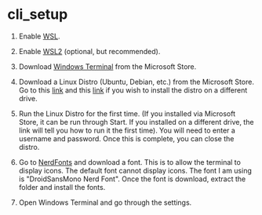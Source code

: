 # cli_setup

1. Enable [WSL](https://docs.microsoft.com/en-us/windows/wsl/install-win10). 

2. Enable [WSL2](https://docs.microsoft.com/en-us/windows/wsl/install-win10) (optional, but recommended).  

3. Download [Windows Terminal](https://www.microsoft.com/en-au/p/windows-terminal/9n0dx20hk701?activetab=pivot:overviewtab) from the Microsoft Store.

4. Download a Linux Distro (Ubuntu, Debian, etc.) from the Microsoft Store.  
Go to this [link](https://kontext.tech/column/tools/308/how-to-install-windows-subsystem-for-linux-on-a-non-c-drive) and this [link](https://docs.microsoft.com/en-us/windows/wsl/install-manual?irgwc=1&OCID=AID2000142_aff_7593_1243925&tduid=%28ir__mpjwjfvnawkft03okk0sohzwxu2xulk0qznn9v9y00%29%287593%29%281243925%29%28je6NUbpObpQ-xn0vqCvHmf.B2hXo7o_E5A%29%28%29&irclickid=_mpjwjfvnawkft03okk0sohzwxu2xulk0qznn9v9y00#downloading-distros?ranMID=24542&ranEAID=je6NUbpObpQ&ranSiteID=je6NUbpObpQ-xn0vqCvHmf.B2hXo7o_E5A&epi=je6NUbpObpQ-xn0vqCvHmf.B2hXo7o_E5A) if you wish to install the distro on a different drive.

5. Run the Linux Distro for the first time. (If you installed via Microsoft Store, it can be run through Start. If you installed on a different drive, the link will tell you how to run it the first time). You will need to enter a username and password. Once this is complete, you can close the distro.
  
6. Go to [NerdFonts](nerdfonts.com) and download a font. This is to allow the terminal to display icons. The default font cannot display icons. The font I am using is "DroidSansMono Nerd Font". Once the font is download, extract the folder and install the fonts.

7. Open Windows Terminal and go through the settings.
